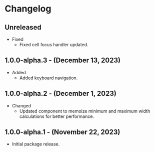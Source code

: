 # Changelog

## Unreleased

* Fixed
  * Fixed cell focus handler updated.

## 1.0.0-alpha.3 - (December 13, 2023)

* Added
  * Added keyboard navigation.

## 1.0.0-alpha.2 - (December 1, 2023)

* Changed
  * Updated component to memoize minimum and maximum width calculations for better performance.

## 1.0.0-alpha.1 - (November 22, 2023)

* Initial package release.